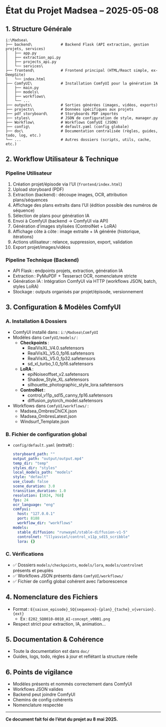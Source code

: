 # État du Projet Madsea – 2025-05-08

## 1. Structure Générale

```
i:\Madsea\
├── backend\             # Backend Flask (API extraction, gestion projets, services)
│   ├── app.py
│   ├── extraction_api.py
│   ├── projects_api.py
│   └── services\
├── frontend\            # Frontend principal (HTML/React simple, ex-DeepSite)
│   └── index.html
├── ComfyUI\             # Installation ComfyUI pour la génération IA
│   ├── main.py
│   ├── models\
│   ├── workflows\
│   └── ...
├── outputs\             # Sorties générées (images, vidéos, exports)
├── projects\            # Données spécifiques aux projets
├── pdf storyboard\      # Storyboards PDF importés
├── styles\              # JSON de configuration de style, manager.py
├── Workflow\            # Workflows ComfyUI (JSON)
├── config\              # default.yaml (config globale)
├── doc\                 # Documentation centralisée (règles, guides, todo, log, etc.)
└── ...                  # Autres dossiers (scripts, utils, cache, etc.)
```

## 2. Workflow Utilisateur & Technique

### Pipeline Utilisateur
1. Création projet/épisode via l’UI (`frontend/index.html`)
2. Upload storyboard (PDF)
3. Extraction (backend) : découpe images, OCR, attribution plans/séquences
4. Affichage des plans extraits dans l’UI (édition possible des numéros de séquence)
5. Sélection de plans pour génération IA
6. Envoi à ComfyUI (backend → ComfyUI via API)
7. Génération d’images stylisées (ControlNet + LoRA)
8. Affichage côte à côte : image extraite + IA générée (historique, itérations)
9. Actions utilisateur : relance, suppression, export, validation
10. Export projet/images/vidéos

### Pipeline Technique (Backend)
- API Flask : endpoints projets, extraction, génération IA
- Extraction : PyMuPDF + Tesseract OCR, nomenclature stricte
- Génération IA : Intégration ComfyUI via HTTP (workflows JSON, batch, styles LoRA)
- Stockage : outputs organisés par projet/épisode, versionnement

## 3. Configuration & Modèles ComfyUI

### A. Installation & Dossiers
- ComfyUI installé dans : `i:\Madsea\ComfyUI`
- Modèles dans `ComfyUI/models/` :
  - **Checkpoints** :
    - RealVisXL_V4.0.safetensors
    - RealVisXL_V5.0_fp16.safetensors
    - RealVisXL_V5.0_fp32.safetensors
    - sd_xl_turbo_1.0_fp16.safetensors
  - **LoRA** :
    - epiNoiseoffset_v2.safetensors
    - Shadow_Style_XL.safetensors
    - silhouette_photographic_style_lora.safetensors
  - **ControlNet** :
    - control_v11p_sd15_canny_fp16.safetensors
    - diffusion_pytorch_model.safetensors
- Workflows dans `ComfyUI/workflows/` :
  - Madsea_OmbresChiCX.json
  - Madsea_OmbresLatest.json
  - Windsurf_Template.json

### B. Fichier de configuration global
- `config/default.yaml` (extrait) :
  ```yaml
  storyboard_path: ""
  output_path: "output/output.mp4"
  temp_dir: "temp"
  styles_dir: "styles"
  local_models_path: "models"
  style: "default"
  use_cloud: false
  scene_duration: 3.0
  transition_duration: 1.0
  resolution: [1024, 768]
  fps: 24
  ocr_language: "eng"
  comfyui:
    host: "127.0.0.1"
    port: 8188
    workflow_dir: "workflows"
  models:
    stable_diffusion: "runwayml/stable-diffusion-v1-5"
    controlnet: "lllyasviel/control_v11p_sd15_scribble"
    lora: {}
  ```

### C. Vérifications
- ✅ Dossiers `models/checkpoints`, `models/lora`, `models/controlnet` présents et peuplés
- ✅ Workflows JSON présents dans `ComfyUI/workflows/`
- ✅ Fichier de config global cohérent avec l’arborescence

## 4. Nomenclature des Fichiers
- Format : `E{saison_episode}_SQ{sequence}-{plan}_{tache}_v{version}.{ext}`
  - Ex : `E202_SQ0010-0010_AI-concept_v0001.png`
- Respect strict pour extraction, IA, animation…

## 5. Documentation & Cohérence
- Toute la documentation est dans `doc/`
- Guides, logs, todo, règles à jour et reflétant la structure réelle

## 6. Points de vigilance
- Modèles présents et nommés correctement dans ComfyUI
- Workflows JSON valides
- Backend peut joindre ComfyUI
- Chemins de config cohérents
- Nomenclature respectée

---

**Ce document fait foi de l’état du projet au 8 mai 2025.**
